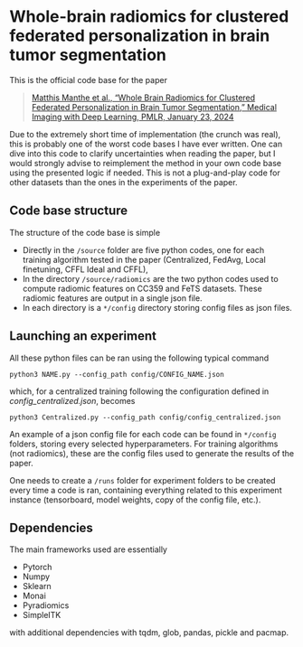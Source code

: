 # Whole-brain radiomics for clustered federated personalization in brain tumor segmentation

This is the official code base for the paper 
> [Matthis Manthe et al., “Whole Brain Radiomics for Clustered Federated Personalization in Brain Tumor Segmentation,” Medical Imaging with Deep Learning, PMLR, January 23, 2024](https://proceedings.mlr.press/v227/manthe24a.html)

Due to the extremely short time of implementation (the crunch was real), this is probably one of the worst code bases I have ever written. One can dive into this code to clarify uncertainties when reading the paper, but I would strongly advise to reimplement the method in your own code base using the presented logic if needed. This is not a plug-and-play code for other datasets than the ones in the experiments of the paper.

## Code base structure
The structure of the code base is simple
- Directly in the ```/source``` folder are five python codes, one for each training algorithm tested in the paper (Centralized, FedAvg, Local finetuning, CFFL Ideal and CFFL),
- In the directory ```/source/radiomics``` are the two python codes used to compute radiomic features on CC359 and FeTS datasets. These radiomic features are output in a single json file.
- In each directory is a ```*/config``` directory storing config files as json files.

## Launching an experiment
All these python files can be ran using the following typical command

```python3 NAME.py --config_path config/CONFIG_NAME.json```

which, for a centralized training following the configuration defined in *config_centralized.json*, becomes 

```python3 Centralized.py --config_path config/config_centralized.json```

An example of a json config file for each code can be found in ```*/config``` folders, storing every selected hyperparameters. For training algorithms (not radiomics), these are the config files used to generate the results of the paper.

One needs to create a ```/runs``` folder for experiment folders to be created every time a code is ran, containing everything related to this experiment instance (tensorboard, model weights, copy of the config file, etc.).

## Dependencies
The main frameworks used are essentially 
- Pytorch
- Numpy
- Sklearn
- Monai
- Pyradiomics
- SimpleITK

with additional dependencies with tqdm, glob, pandas, pickle and pacmap.

